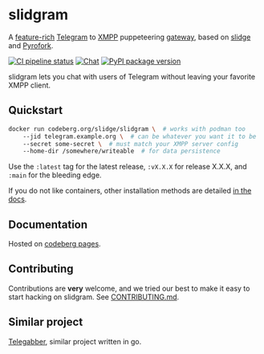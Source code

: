 # slidgram

A
[feature-rich](https://slidge.im/docs/slidgram/main/user/features.html)
[Telegram](https://telegram.org) to
[XMPP](https://xmpp.org/) puppeteering
[gateway](https://xmpp.org/extensions/xep-0100.html), based on
[slidge](https://slidge.im) and
[Pyrofork](https://pyrofork.mayuri.my.id/main/).

[![CI pipeline status](https://ci.codeberg.org/api/badges/14064/status.svg)](https://ci.codeberg.org/repos/14064)
[![Chat](https://conference.nicoco.fr:5281/muc_badge/slidge@conference.nicoco.fr)](https://slidge.im/xmpp-web/#/guest?join=slidge@conference.nicoco.fr)
[![PyPI package version](https://badge.fury.io/py/slidgram.svg)](https://pypi.org/project/slidgram/)




slidgram lets you chat with users of Telegram without leaving your favorite XMPP client.

## Quickstart

```sh
docker run codeberg.org/slidge/slidgram \  # works with podman too
    --jid telegram.example.org \  # can be whatever you want it to be
    --secret some-secret \  # must match your XMPP server config
    --home-dir /somewhere/writeable  # for data persistence
```

Use the `:latest` tag for the latest release, `:vX.X.X` for release X.X.X, and `:main`
for the bleeding edge.

If you do not like containers, other installation methods are detailed
[in the docs](https://slidge.im/docs/slidgram/main/admin/install.html).

## Documentation

Hosted on [codeberg pages](https://slidge.im/docs/slidgram/main/).

## Contributing

Contributions are **very** welcome, and we tried our best to make it easy
to start hacking on slidgram. See [CONTRIBUTING.md](./CONTRIBUTING.md).


## Similar project

[Telegabber](https://dev.narayana.im/narayana/telegabber/), similar project written in go.
